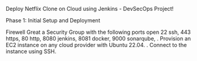 Deploy Netflix Clone on Cloud using Jenkins - DevSecOps Project!

Phase 1: Initial Setup and Deployment

Firewell
Great a Security Group with the following ports open
22 ssh, 443 https, 80 http, 8080 jenkins, 8081 docker, 9000 sonarqube,
. Provision an EC2 instance on any cloud provider with Ubuntu 22.04.
. Connect to the instance using SSH.
